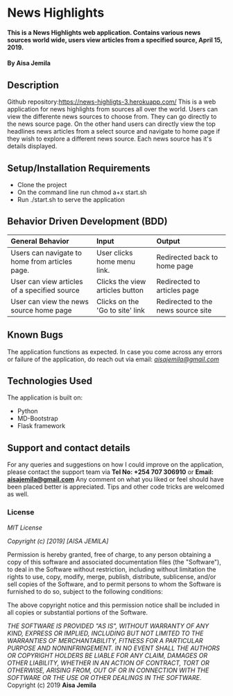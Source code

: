 # News Highlights
#### This is a News Highlights web application. Contains various news sources world wide, users view articles from a specified source, April 15, 2019.
#### By **Aisa Jemila**
## Description
Github repository:https://news-highligts-3.herokuapp.com/
This is a web application for news highlights from sources all over the world. Users can view the differente news sources to choose from. They can go directly to the news source page. On the other hand users can directly view the top headlines news articles from a select source and navigate to home page if they wish to explore a different news source. Each news source has it's details displayed.
## Setup/Installation Requirements
* Clone the project
* On the command line run chmod a+x start.sh
* Run ./start.sh to serve the application
## Behavior Driven Development (BDD)
| General Behavior | Input    | Output   |
| :------------- | :------------- | :------------- |
| Users can navigate to home from articles page. | User clicks home menu link.      | Redirected back to home page |
| User can view articles of a specified source | Clicks the view articles button | Redirected to articles page |
| User can view the news source home page | Clicks on the 'Go to site' link | Redirected to the news source site |

## Known Bugs
The application functions as expected. In case you come across any errors or failure of the application, do reach out via email: *aisajemila@gmail.com*
## Technologies Used
The application is built on:
* Python
* MD-Bootstrap
* Flask framework
## Support and contact details
For any queries and suggestions on how I could improve on the application, please contact the support team via **Tel No: +254 707 306910** or **Email: aisajemila@gmail.com**
Any comment on what you liked or feel should have been placed better is appreciated. Tips and other code tricks are welcomed as well.

### License
*MIT License*

*Copyright (c) [2019] [AISA JEMILA]*

Permission is hereby granted, free of charge, to any person obtaining a copy
of this software and associated documentation files (the "Software"), to deal
in the Software without restriction, including without limitation the rights
to use, copy, modify, merge, publish, distribute, sublicense, and/or sell
copies of the Software, and to permit persons to whom the Software is
furnished to do so, subject to the following conditions:

The above copyright notice and this permission notice shall be included in all
copies or substantial portions of the Software.

*THE SOFTWARE IS PROVIDED "AS IS", WITHOUT WARRANTY OF ANY KIND, EXPRESS OR
IMPLIED, INCLUDING BUT NOT LIMITED TO THE WARRANTIES OF MERCHANTABILITY,
FITNESS FOR A PARTICULAR PURPOSE AND NONINFRINGEMENT. IN NO EVENT SHALL THE
AUTHORS OR COPYRIGHT HOLDERS BE LIABLE FOR ANY CLAIM, DAMAGES OR OTHER
LIABILITY, WHETHER IN AN ACTION OF CONTRACT, TORT OR OTHERWISE, ARISING FROM,
OUT OF OR IN CONNECTION WITH THE SOFTWARE OR THE USE OR OTHER DEALINGS IN THE
SOFTWARE.*
Copyright (c) 2019 **Aisa Jemila**


